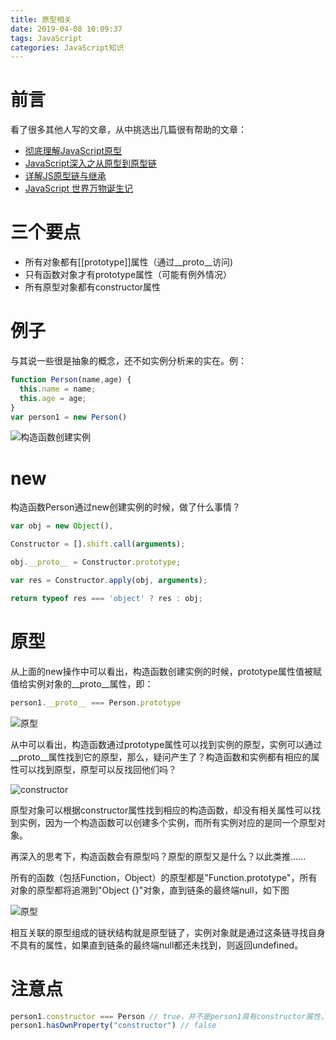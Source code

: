 ```yaml
---
title: 原型相关
date: 2019-04-08 10:09:37
tags: JavaScript
categories: JavaScript知识
---
```


# 前言

看了很多其他人写的文章，从中挑选出几篇很有帮助的文章：

- [彻底理解JavaScript原型](https://www.cnblogs.com/wilber2013/p/4924309.html)
- [JavaScript深入之从原型到原型链](<https://github.com/mqyqingfeng/Blog/issues/2>)
- [详解JS原型链与继承](<http://louiszhai.github.io/2015/12/15/prototypeChain/>)
- [JavaScript 世界万物诞生记](<https://zhuanlan.zhihu.com/p/22989691>)

# 三个要点

- 所有对象都有[[prototype]]属性（通过\_\_proto\_\_访问)
- 只有函数对象才有prototype属性（可能有例外情况）
- 所有原型对象都有constructor属性

# 例子

与其说一些很是抽象的概念，还不如实例分析来的实在。例：

```js
function Person(name,age) {
  this.name = name;
  this.age = age;
}
var person1 = new Person()
```

![构造函数创建实例](new.png)

# new

构造函数Person通过new创建实例的时候，做了什么事情？

```js
var obj = new Object(),

Constructor = [].shift.call(arguments);

obj.__proto__ = Constructor.prototype;

var res = Constructor.apply(obj, arguments);

return typeof res === 'object' ? res : obj;
```

# 原型

从上面的new操作中可以看出，构造函数创建实例的时候，prototype属性值被赋值给实例对象的\_\_proto\_\_属性，即：

```js
person1.__proto__ === Person.prototype
```

![原型](prototype.png)

从中可以看出，构造函数通过prototype属性可以找到实例的原型，实例可以通过\_\_proto\_\_属性找到它的原型，那么，疑问产生了？构造函数和实例都有相应的属性可以找到原型，原型可以反找回他们吗？

![constructor](constructor.png)

原型对象可以根据constructor属性找到相应的构造函数，却没有相关属性可以找到实例，因为一个构造函数可以创建多个实例，而所有实例对应的是同一个原型对象。

再深入的思考下，构造函数会有原型吗？原型的原型又是什么？以此类推......

所有的函数（包括Function，Object）的原型都是"Function.prototype"，所有对象的原型都将追溯到"Object {}"对象，直到链条的最终端null，如下图

![原型](proto.png)

相互关联的原型组成的链状结构就是原型链了，实例对象就是通过这条链寻找自身不具有的属性，如果直到链条的最终端null都还未找到，则返回undefined。

# 注意点

```js
person1.constructor === Person // true，并不是person1具有constructor属性，而是通过原型链在它的原型上找到的属性。可以使用方法hasOwnProperty判断，指示对象自身属性中是否具有指定的属性。
person1.hasOwnProperty("constructor") // false
```

